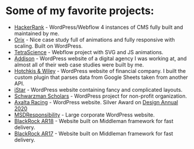 # Some of my favorite projects:
- [HackerRank](https://hackerrank.com/) - WordPress/Webflow 4 instances of CMS fully built and maintained by me.
- [Orix](https://orix.com/) - Nice case study full of animations and fully responsive with scaling. Built on WordPress.
- [TetraScience](https://www.tetrascience.com/tetra-data) - Webflow project with SVG and JS animations.
- [Addison](https://addison.com/) - WordPress website of a digital agency I was working at, and almost all of their web case studies were built by me.
- [Hotchkis & Wiley](https://www.hwcm.com/) - WordPress website of financial company. I built the custom plugin that parses data from Google Sheets taken from another API.
- [iStar](https://www.istar.com/) - WordPress website containing fancy and complicated layouts.
- [Schwarzman Scholars](https://www.schwarzmanscholars.org/) - WordPress project for non-profit organization.
- [Axalta Racing](https://axaltaracing.com/) - WordPress website. Silver Award on [Design Annual 2020](https://graphis.com/entry/305836f6-7d66-4efd-a307-1ed64682bdff)
- [MSDResponsibility](https://www.msdresponsibility.com/) - Large corporate WordPress website.
- [BlackRock AR18](https://s24.q4cdn.com/856567660/files/oar/2018/) - Website built on Middleman framework for fast delivery.
- [BlackRock AR17](https://s24.q4cdn.com/856567660/files/oar/2017/) - Website built on Middleman framework for fast delivery.
